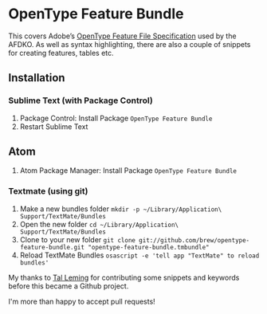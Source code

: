 # OpenType Feature Bundle

This covers Adobe’s [OpenType Feature File Specification](http://partners.adobe.com/public/developer/opentype/afdko/topic_feature_file_syntax.html) used by the AFDKO. As well as syntax highlighting, there are also a couple of snippets for creating features, tables etc.

## Installation

### Sublime Text (with Package Control)

1. Package Control: Install Package `OpenType Feature Bundle`
2. Restart Sublime Text

## Atom

1. Atom Package Manager: Install Package `OpenType Feature Bundle`

### Textmate (using git)

1. Make a new bundles folder `mkdir -p ~/Library/Application\ Support/TextMate/Bundles`
2. Open the new folder `cd ~/Library/Application\ Support/TextMate/Bundles`
3. Clone to your new folder `git clone git://github.com/brew/opentype-feature-bundle.git "opentype-feature-bundle.tmbundle"`
4. Reload TextMate Bundles `osascript -e 'tell app "TextMate" to reload bundles'`

My thanks to [Tal Leming](http://www.typesupply.com/) for contributing some snippets and keywords before this became a Github project.

I'm more than happy to accept pull requests!
